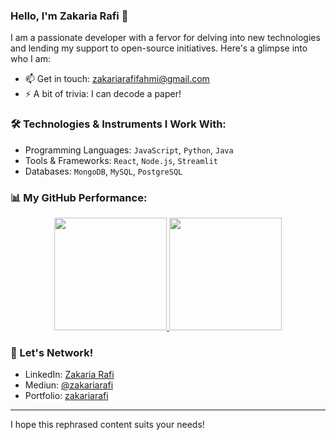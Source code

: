 ### Hello, I'm Zakaria Rafi 👋

I am a passionate developer with a fervor for delving into new technologies and lending my support to open-source initiatives. Here's a glimpse into who I am:

- 📫 Get in touch: [zakariarafifahmi@gmail.com](mailto:zakariarafifahmi@gmail.com)
- ⚡ A bit of trivia: I can decode a paper!

### 🛠️ Technologies & Instruments I Work With:

- Programming Languages: `JavaScript`, `Python`, `Java`
- Tools & Frameworks: `React`, `Node.js`, `Streamlit`
- Databases: `MongoDB`, `MySQL`, `PostgreSQL`

### 📊 My GitHub Performance:

<p align="center">
<a href="https://github.com/zakariarafi">
  <img height="180em" src="https://github-readme-stats-eight-theta.vercel.app/api?username=zakariarafi&show_icons=true&theme=algolia&include_all_commits=true&count_private=true"/>
  <img height="180em" src="https://github-readme-stats-eight-theta.vercel.app/api/top-langs/?username=zakariarafi&layout=compact&theme=algolia"/>
</a>
</p>

### 📣 Let's Network!
- LinkedIn: [Zakaria Rafi](https://www.linkedin.com/in/zakariarafi)
- Mediun: [@zakariarafi](https://medium.com/@zakariarafifahmi)
- Portfolio: [zakariarafi](https://zakariarafi.me)

---

I hope this rephrased content suits your needs!
